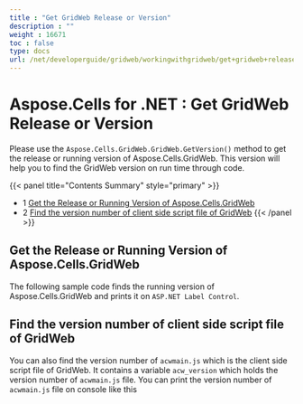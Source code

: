 ```yaml
---
title : "Get GridWeb Release or Version" 
description : "" 
weight : 16671 
toc : false
type: docs
url: /net/developerguide/gridweb/workingwithgridweb/get+gridweb+release+or+version/
---
```


# Aspose.Cells for .NET : Get GridWeb Release or Version


Please use the `Aspose.Cells.GridWeb.GridWeb.GetVersion()` method to get the release or running version of Aspose.Cells.GridWeb. This version will help you to find the GridWeb version on run time through code.

{{< panel title="Contents Summary" style="primary" >}}
*   1 [Get the Release or Running Version of Aspose.Cells.GridWeb](#get-the-release-or-running-version-of-aspose.cells.gridweb)
*   2 [Find the version number of client side script file of GridWeb](#find-the-version-number-of-client-side-script-file-of-gridweb)
{{< /panel >}}
 

## Get the Release or Running Version of Aspose.Cells.GridWeb

The following sample code finds the running version of Aspose.Cells.GridWeb and prints it on `ASP.NET Label Control`.

## Find the version number of client side script file of GridWeb

You can also find the version number of `acwmain.js` which is the client side script file of GridWeb. It contains a variable `acw_version` which holds the version number of `acwmain.js` file. You can print the version number of `acwmain.js` file on console like this

